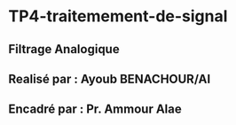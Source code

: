 # TP4-traitemement-de-signal
## Filtrage Analogique
## Realisé par : Ayoub BENACHOUR/AI
## Encadré par : Pr. Ammour Alae
